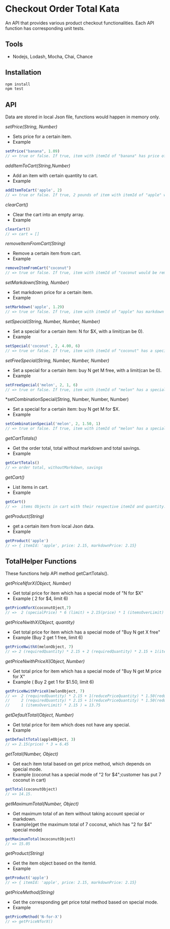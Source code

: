# Checkout Order Total Kata

An API that provides various product checkout functionalities. Each API function has corresponding unit tests.

## Tools

* Nodejs, Lodash, Mocha, Chai, Chance

## Installation
````javascript
npm install
npm test
````

## API
Data are stored in local Json file, functions would happen 
in memory only.

*setPrice(String, Number)*
* Sets price for a certain item. 
* Example 
````javascript
setPrice("banana", 1.09)
// => true or false. If true, item with itemId of "banana" has price of 1.09
````

*addItemToCart(String,Number)*
* Add an item with certain quantity to cart.
* Example
`````javascript
addItemToCart('apple', 2)
// => true or false. If true, 2 pounds of item with itemId of "apple" would be added to cart.
`````

*clearCart()*
* Clear the cart into an empty array.
* Example
`````javascript
clearCart()
// => cart = []
`````

*removeItemFromCart(String)*
* Remove a certain item from cart.
* Example
`````javascript
removeItemFromCart("coconut")
// => true or false. If true, item with itemId of "coconut would be removed from cart.
`````

*setMarkdown(String, Number)*
* Set markdown price for a certain item.
* Example
````javascript
setMarkdown('apple', 1.29)
// => true or false. If true, item with itemId of "apple" has markdown price of 1.29
````

*setSpecial(String, Number, Number, Number)*
* Set a special for a certain item:  N for $X, with a limit(can be 0).
* Example
````javascript
setSpecial('coconut', 2, 4.00, 6)
// => true or false. If true, item with itemId of "coconut" has a special of 2 for $4, limit is 6.
````

*setFreeSpecial(String, Number, Number, Number)*
* Set a special for a certain item: buy N get M free, with a limit(can be 0). 
* Example
````javascript
setFreeSpecial('melon', 2, 1, 6)
// => true or false. If true, item with itemId of "melon" has a special of buy 2 get 1 free, limit is 6
````
*setCombinationSpecial(String, Number, Number, Number)
* Set a special for a certain item: buy N get M for $X.
* Example
````javascript
setCombinationSpecial('melon', 2, 1.50, 1)
// => true or false. If true, item with itemId of "melon" has a special of buy 2 get 1 for $1.50.
````

*getCartTotals()*
* Get the order total, total without markdown and total savings.
* Example
````javascript
getCartTotals()
// => order total, withoutMarkdown, savings
````

*getCart()*
* List items in cart.
* Example
````javascript
getCart()
// =>  items Objects in cart with their respective itemId and quantity. 
````

*getProduct(String)*
* get a certain item from local Json data.
* Example
````javascript
getProduct('apple')
// => { itemId: 'apple', price: 2.15, markdownPrice: 2.15}
````

## TotalHelper Functions
These functions help API method getCartTotals().

*getPriceNforX(Object, Number)*
* Get total price for item which has a special mode of "N for $X"
* Example ( 2 for $4, limit 6)
````javascript
getPriceNforX(coconutOject,7)
// =>  2 (specialPrice) * 6 (limit) + 2.15(price) * 1 (itemsOverLimit) = 14.15
````

*getPriceNwithX(Object, quantity)*
* Get total price for item which has a special mode of  "Buy N get X free"
* Example (Buy 2 get 1 free, limit 6)
````javascript
getPriceNwithX(melonObject, 7)
// => 2 (requiredQuantity) * 2.15 + 2 (requiredQuantity) * 2.15 + 1(itemsOverLimit) * 2.15 = 10.75
````

*getPriceNwithPriceX(Object, Number)*
* Get total price for item which has a special mode of "Buy N get M price for X"
* Example ( Buy 2 get 1 for $1.50, limit 6)
````javascript
getPriceNwithPriceX(melonObject, 7)
// =>  2 (requiredQuantity) * 2.15 + 1(reducePriceQuantity) * 1.50(reducePrice) + 
//     2 (requiredQuantity) * 2.15 + 1(reducePriceQuantity) * 1.50(reducePrice) +
//     1 (itemsOverLimit) * 2.15 ) = 13.75
````

*getDefaultTotal(Object, Number)*
* Get total price for item which does not have any special.
* Example
````javascript
getDefaultTotal(appleObject, 3)
// => 2.15(price) * 3 = 6.45
````

*getTotal(Number, Object)*
* Get each item total based on get price method, which depends on special mode.
* Example (coconut has a special mode of "2 for $4";customer has put 7 coconut in cart)
````javascript
getTotal(coconutObject)
// => 14.15. 
````

*getMaximumTotal(Number, Object)*
* Get maximum total of an item without taking account special or markdown.
* Example(get the maximum total of 7 coconut, which has "2 for $4" special mode)
````javascript
getMaximumTotal(mcoconutObject)
// => 15.05
````

*getProduct(String)*
* Get the item object based on the itemId.
* Example
````javascript
getProduct('apple')
// => { itemId: 'apple', price: 2.15, markdownPrice: 2.15}
````

*getPriceMethod(String)*
* Get the corresponding get price total method based on special mode.
* Example
````javascript
getPriceMethod('N-for-X')
// => getPriceNforX()
````
